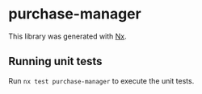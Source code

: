 # purchase-manager

This library was generated with [Nx](https://nx.dev).

## Running unit tests

Run `nx test purchase-manager` to execute the unit tests.
